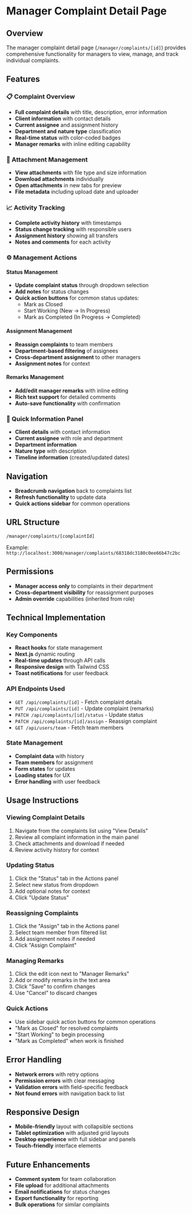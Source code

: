 # Manager Complaint Detail Page

## Overview
The manager complaint detail page (`/manager/complaints/[id]`) provides comprehensive functionality for managers to view, manage, and track individual complaints.

## Features

### 📋 Complaint Overview
- **Full complaint details** with title, description, error information
- **Client information** with contact details
- **Current assignee** and assignment history
- **Department and nature type** classification
- **Real-time status** with color-coded badges
- **Manager remarks** with inline editing capability

### 📎 Attachment Management
- **View attachments** with file type and size information
- **Download attachments** individually
- **Open attachments** in new tabs for preview
- **File metadata** including upload date and uploader

### 📈 Activity Tracking
- **Complete activity history** with timestamps
- **Status change tracking** with responsible users
- **Assignment history** showing all transfers
- **Notes and comments** for each activity

### ⚙️ Management Actions

#### Status Management
- **Update complaint status** through dropdown selection
- **Add notes** for status changes
- **Quick action buttons** for common status updates:
  - Mark as Closed
  - Start Working (New → In Progress)
  - Mark as Completed (In Progress → Completed)

#### Assignment Management
- **Reassign complaints** to team members
- **Department-based filtering** of assignees
- **Cross-department assignment** to other managers
- **Assignment notes** for context

#### Remarks Management
- **Add/edit manager remarks** with inline editing
- **Rich text support** for detailed comments
- **Auto-save functionality** with confirmation

### 🎯 Quick Information Panel
- **Client details** with contact information
- **Current assignee** with role and department
- **Department information** 
- **Nature type** with description
- **Timeline information** (created/updated dates)

## Navigation
- **Breadcrumb navigation** back to complaints list
- **Refresh functionality** to update data
- **Quick actions sidebar** for common operations

## URL Structure
```
/manager/complaints/[complaintId]
```

Example: `http://localhost:3000/manager/complaints/68318dc3180c0ee66b47c2bc`

## Permissions
- **Manager access only** to complaints in their department
- **Cross-department visibility** for reassignment purposes
- **Admin override** capabilities (inherited from role)

## Technical Implementation

### Key Components
- **React hooks** for state management
- **Next.js** dynamic routing
- **Real-time updates** through API calls
- **Responsive design** with Tailwind CSS
- **Toast notifications** for user feedback

### API Endpoints Used
- `GET /api/complaints/[id]` - Fetch complaint details
- `PUT /api/complaints/[id]` - Update complaint (remarks)
- `PATCH /api/complaints/[id]/status` - Update status
- `PATCH /api/complaints/[id]/assign` - Reassign complaint
- `GET /api/users/team` - Fetch team members

### State Management
- **Complaint data** with history
- **Team members** for assignment
- **Form states** for updates
- **Loading states** for UX
- **Error handling** with user feedback

## Usage Instructions

### Viewing Complaint Details
1. Navigate from the complaints list using "View Details"
2. Review all complaint information in the main panel
3. Check attachments and download if needed
4. Review activity history for context

### Updating Status
1. Click the "Status" tab in the Actions panel
2. Select new status from dropdown
3. Add optional notes for context
4. Click "Update Status"

### Reassigning Complaints
1. Click the "Assign" tab in the Actions panel
2. Select team member from filtered list
3. Add assignment notes if needed
4. Click "Assign Complaint"

### Managing Remarks
1. Click the edit icon next to "Manager Remarks"
2. Add or modify remarks in the text area
3. Click "Save" to confirm changes
4. Use "Cancel" to discard changes

### Quick Actions
- Use sidebar quick action buttons for common operations
- "Mark as Closed" for resolved complaints
- "Start Working" to begin processing
- "Mark as Completed" when work is finished

## Error Handling
- **Network errors** with retry options
- **Permission errors** with clear messaging
- **Validation errors** with field-specific feedback
- **Not found errors** with navigation back to list

## Responsive Design
- **Mobile-friendly** layout with collapsible sections
- **Tablet optimization** with adjusted grid layouts
- **Desktop experience** with full sidebar and panels
- **Touch-friendly** interface elements

## Future Enhancements
- **Comment system** for team collaboration
- **File upload** for additional attachments
- **Email notifications** for status changes
- **Export functionality** for reporting
- **Bulk operations** for similar complaints
